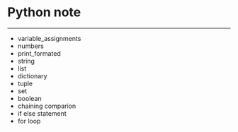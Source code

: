 # Python note
___

* variable_assignments
* numbers
* print_formated
* string
* list
* dictionary
* tuple
* set
* boolean
* chaining comparion
* if else statement
* for loop